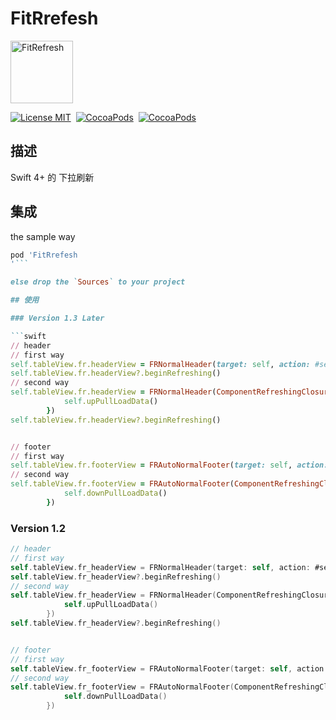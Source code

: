 # FitRrefesh
<p align="left">
<img src="https://github.com/cywd/FitRrefesh/blob/master/Resources/logo.png" alt="FitRefresh" title="FitRefresh" width="100"/>
</p>

[![License MIT](https://img.shields.io/badge/license-MIT-green.svg?style=flat)](https://github.com/cywd/FitRefresh/blob/master/LICENSE) 
[![CocoaPods](http://img.shields.io/cocoapods/v/FitRefresh.svg?style=flat)](http://cocoapods.org/?q=FitRefresh) 
[![CocoaPods](http://img.shields.io/cocoapods/p/FitRefresh.svg?style=flat)](http://cocoapods.org/?q=FitRefresh) 




## 描述

Swift 4+ 的 下拉刷新

## 集成

the sample way

```ruby
pod 'FitRrefesh
'```

else drop the `Sources` to your project

## 使用

### Version 1.3 Later

```swift
// header
// first way
self.tableView.fr.headerView = FRNormalHeader(target: self, action: #selector(NormalTableViewController.upPullLoadData))
self.tableView.fr.headerView?.beginRefreshing()
// second way
self.tableView.fr.headerView = FRNormalHeader(ComponentRefreshingClosure: { 
            self.upPullLoadData()
        })
self.tableView.fr.headerView?.beginRefreshing()


// footer
// first way
self.tableView.fr.footerView = FRAutoNormalFooter(target: self, action: #selector(NormalTableViewController.downPullLoadData))
// second way
self.tableView.fr.footerView = FRAutoNormalFooter(ComponentRefreshingClosure: {
            self.downPullLoadData()
        })
```

### Version 1.2 

```swift
// header
// first way
self.tableView.fr_headerView = FRNormalHeader(target: self, action: #selector(NormalTableViewController.upPullLoadData))
self.tableView.fr_headerView?.beginRefreshing()
// second way
self.tableView.fr_headerView = FRNormalHeader(ComponentRefreshingClosure: { 
            self.upPullLoadData()
        })
self.tableView.fr_headerView?.beginRefreshing()


// footer
// first way
self.tableView.fr_footerView = FRAutoNormalFooter(target: self, action: #selector(NormalTableViewController.downPullLoadData))
// second way
self.tableView.fr_footerView = FRAutoNormalFooter(ComponentRefreshingClosure: {
            self.downPullLoadData()
        })
```


